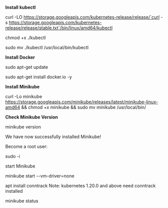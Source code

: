 **Install kubectl**

curl -LO https://storage.googleapis.com/kubernetes-release/release/`curl -s https://storage.googleapis.com/kubernetes-release/release/stable.txt`/bin/linux/amd64/kubectl

chmod +x ./kubectl

sudo mv ./kubectl /usr/local/bin/kubectl

**Install Docker**

sudo apt-get update

sudo apt-get install docker.io -y

**Install Minikube**

curl -Lo minikube https://storage.googleapis.com/minikube/releases/latest/minikube-linux-amd64 && chmod +x minikube && sudo mv minikube /usr/local/bin/

**Check Minikube Version**

minikube version

We have now successfully installed Minikube!

Become a root user:

sudo -i

start Minikube

minikube start --vm-driver=none

apt install conntrack
Note: kubernetes 1.20.0 and above need conntrack installed

minikube status
